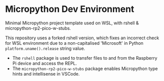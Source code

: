 # Micropython Dev Environment

Minimal Micropython project template used on WSL, with rshell & micropython-rp2-pico-w-stubs.

This repository uses a forked rshell version, which fixes an incorrect check for WSL environment due to a non-capitalised
'Microsoft' in Python `platform.uname().release` string value.

- The `rshell` package is used to transfer files to and from the Raspberry Pi device and access the REPL.
- The `micropython-rp2-pico-w-stubs` package enables Micropython type hints and intellisense in VSCode.
